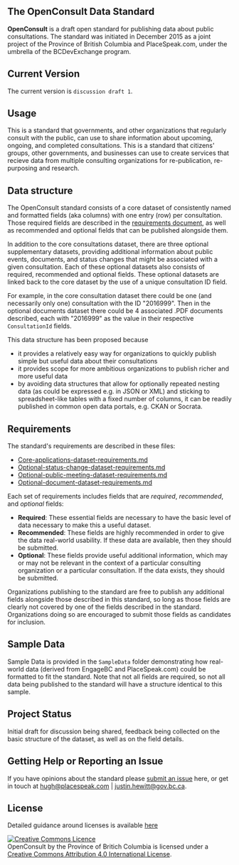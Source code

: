 ## The OpenConsult Data Standard

**OpenConsult** is a draft open standard for publishing data about public consultations.  The standard was initiated in December 2015 as a joint project of the Province of British Columbia and PlaceSpeak.com, under the umbrella of the BCDevExchange program.

## Current Version

The current version is `discussion draft 1`.

## Usage
This is a standard that governments, and other organizations that regularly consult with the public, can use to share information about upcoming, ongoing, and completed consultations. This is a standard that citizens' groups, other governments, and businesses can use to create services that recieve data from multiple consulting organizations for re-publication, re-purposing and research.

## Data structure

The OpenConsult standard consists of a core dataset of consistently named and formatted fields (aka columns) with one entry (row) per consultation. Those required fields are described in the [requirements document](Core-applications-dataset-requirements.md), as well as recommended and optional fields that can be published alongside them.

In addition to the core consultations dataset, there are three optional supplementary datasets, providing additional information about public events, documents, and status changes that might be associated with a given consultation. Each of these optional datasets also consists of required, recommended and optional fields. These optional datasets are linked back to the core dataset by the use of a unique consultation ID field.

For example, in the core consultation dataset there could be one (and necessarily only one) consultation with the ID "2016999". Then in the optional documents dataset there could be 4 associated .PDF documents described, each with "2016999" as the value in their respective `ConsultationId` fields.

This data structure has been proposed because

* it provides a relatively easy way for organizations to quickly publish simple but useful data about their consultations
* it provides scope for more ambitious organizations to publish richer and more useful data
* by avoiding data structures that allow for optionally repeated nesting data (as could be expressed e.g. in JSON or XML) and sticking to spreadsheet-like tables with a fixed number of columns, it can be readily published in common open data portals, e.g. CKAN or Socrata.

## Requirements

The standard's requirements are described in these files:

* [Core-applications-dataset-requirements.md](Core-applications-dataset-requirements.md)
* [Optional-status-change-dataset-requirements.md](Optional-status-change-dataset-requirements.md)
* [Optional-public-meeting-dataset-requirements.md](Optional-public-meeting-dataset-requirements.md)
* [Optional-document-dataset-requirements.md](Optional-document-dataset-requirements.md)

Each set of requirements includes fields that are *required*, *recommended*, and *optional* fields:

* **Required**: These essential fields are necessary to have the basic level of data necessary to make this a useful dataset.
* **Recommended**: These fields are highly recommended in order to give the data real-world usability. If these data are available, then they should be submitted.
* **Optional**: These fields provide useful additional information, which may or may not be relevant in the context of a particular consulting organization or a particular consultation. If the data exists, they should be submitted.

Organizations publishing to the standard are free to publish any additional fields alongside those described in this standard, so long as those fields are clearly not covered by one of the fields described in the standard. Organizations doing so are encouraged to submit those fields as candidates for inclusion.

## Sample Data

Sample Data is provided in the `SampleData` folder demonstrating how real-world data (derived from EngageBC and PlaceSpeak.com) could be formatted to fit the standard. Note that not all fields are required, so not all data being published to the standard will have a structure identical to this sample.

## Project Status
Initial draft for discussion being shared, feedback being collected on the basic structure of the dataset, as well as on the field details.

## Getting Help or Reporting an Issue
If you have opinions about the standard please [submit an issue](https://github.com/bcgov/openconsult/issues) here, or get in touch at <hugh@placespeak.com> | <justin.hewitt@gov.bc.ca>.

## License

Detailed guidance around licenses is available [here](https://github.com/bcgov/BC-Policy-Framework-For-GitHub/blob/master/BC-Open-Source-Development-Employee-Guide/Licenses.md)
   
<a rel="license" href="http://creativecommons.org/licenses/by/4.0/"><img alt="Creative Commons Licence" style="border-width:0" src="https://i.creativecommons.org/l/by/4.0/80x15.png" /></a><br /><span xmlns:dct="http://purl.org/dc/terms/" property="dct:title">OpenConsult</span> by <span xmlns:cc="http://creativecommons.org/ns#" property="cc:attributionName">the Province of Britich Columbia</span> is licensed under a <a rel="license" href="http://creativecommons.org/licenses/by/4.0/">Creative Commons Attribution 4.0 International License</a>.
